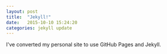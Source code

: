```yaml
---
layout: post
title:  "Jekyll!"
date:   2015-10-10 15:24:20
categories: jekyll update
---
```

I've converted my personal site to use GitHub Pages and Jekyll.
